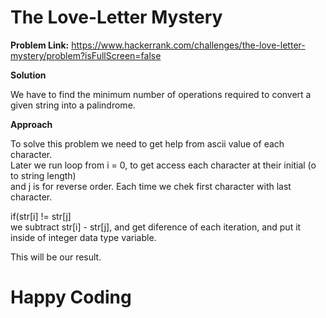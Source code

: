 
# The Love-Letter Mystery

**Problem Link:**
https://www.hackerrank.com/challenges/the-love-letter-mystery/problem?isFullScreen=false

**Solution**

We have to find the minimum number of operations required to convert a given string into a palindrome.<br>

**Approach**

To solve this problem we need to get help from ascii value of each character.<br>
Later we run loop from i = 0, to get access each character at their initial (o to string length)<br>
and j is for reverse order. Each time we chek first character with last character.<br>

if(str[i] != str[j] <br>
we subtract str[i] - str[j], and get diference of each iteration, and put it inside of integer data type variable.<br>

This will be our result.<br>

# Happy Coding
